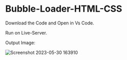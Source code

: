 # Bubble-Loader-HTML-CSS

Download the Code and Open in Vs Code. 

Run on Live-Server.

Output Image:

![Screenshot 2023-05-30 163910](https://github.com/rohanmr/Bubble-Loader-HTML-CSS/assets/122428641/2ddec930-4d9d-40a7-b782-ab2471343338)

